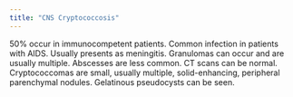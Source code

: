 ```yaml
---
title: "CNS Cryptococcosis"
---
```

50% occur in immunocompetent patients. Common infection in patients with AIDS. Usually presents as meningitis. Granulomas can occur and are usually multiple. Abscesses are less common. CT scans can be normal. Cryptococcomas are small, usually multiple, solid-enhancing, peripheral parenchymal nodules. Gelatinous pseudocysts can be seen.

